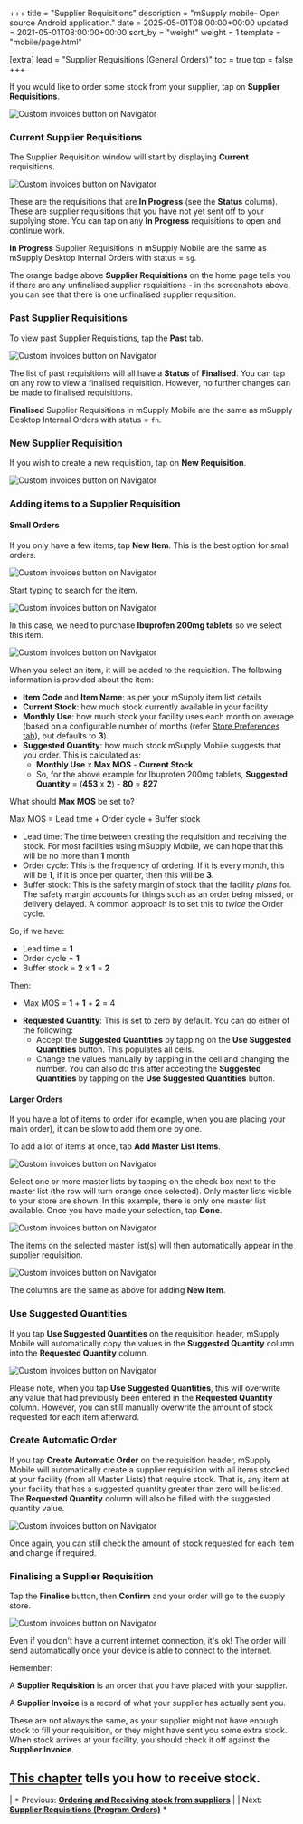 +++
title = "Supplier Requisitions"
description = "mSupply mobile- Open source Android application."
date = 2025-05-01T08:00:00+00:00
updated = 2021-05-01T08:00:00+00:00
sort_by = "weight"
weight = 1
template = "mobile/page.html"

[extra]
lead = "Supplier Requisitions (General Orders)"
toc = true
top = false
+++

If you would like to order some stock from your supplier, tap on **Supplier Requisitions**. 

![Custom invoices button on Navigator](/mobile/introduction/images/supplier_requisitions_GO.png)

### Current Supplier Requisitions

The Supplier Requisition window will start by displaying **Current** requisitions.  

![Custom invoices button on Navigator](/mobile/introduction/images/current_supplier_requisitions_GO.png)

These are the requisitions that are **In Progress** (see the **Status** column).  These are supplier requisitions that you have not yet sent off to your supplying store.  You can tap on any **In Progress** requisitions to open and continue work.

<div class="tip">

**In Progress** Supplier Requisitions in mSupply Mobile are the same as mSupply Desktop Internal Orders with status = `sg`.
</div>
<div class="note">

 The orange badge above **Supplier Requisitions** on the home page tells you if there are any unfinalised supplier requisitions - in the screenshots above, you can see that there is one unfinalised supplier requisition.
</div>

### Past Supplier Requisitions

To view past Supplier Requisitions, tap the **Past** tab.  

![Custom invoices button on Navigator](/mobile/introduction/images/past_supplier_requisitions.png)

The list of past requisitions will all have a **Status** of **Finalised**. You can tap on any row to view a finalised requisition.  However, no further changes can be made to finalised requisitions.

<div class="tip">

**Finalised** Supplier Requisitions in mSupply Mobile are the same as mSupply Desktop Internal Orders with status = `fn`.
</div>

### New Supplier Requisition

If you wish to create a new requisition, tap on **New Requisition**.

![Custom invoices button on Navigator](/mobile/introduction/images/new_supplier_requisitions.png)

### Adding items to a Supplier Requisition

#### Small Orders

If you only have a few items, tap **New Item**. This is the best option for small orders.

![Custom invoices button on Navigator](/mobile/introduction/images/addding_items_requisition.png)

Start typing to search for the item.

 ![Custom invoices button on Navigator](/mobile/introduction/images/adding_items_search.png)

In this case, we need to purchase **Ibuprofen 200mg tablets** so we select this item. 

 ![Custom invoices button on Navigator](/mobile/introduction/images/adding_items_search2.png)

When you select an item, it will be added to the requisition. The following information is provided about the item:

  * **Item Code** and **Item Name**: as per your mSupply item list details
  * **Current Stock**: how much stock currently available in your facility
  * **Monthly Use**: how much stock your facility uses each month on average (based on a configurable number of months (refer [Store Preferences tab](https://docs.msupply.org.nz/other_stuff:virtual_stores#preferences_tab)), but defaults to **3**).
  * **Suggested Quantity**: how much stock mSupply Mobile suggests that you order.  This is calculated as:
    * **Monthly Use** x **Max MOS** - **Current Stock**
    * So, for the above example for Ibuprofen 200mg tablets,  **Suggested Quantity** = (**453** x **2**) - **80** = **827**

<div class="tip">

What should **Max MOS** be set to?

Max MOS = Lead time + Order cycle + Buffer stock

  * Lead time:  The time between creating the requisition and receiving the stock.  For most facilities using mSupply Mobile, we can hope that this will be no more than **1** month
  * Order cycle:  This is the frequency of ordering.  If it is every month, this will be **1**, if it is once per quarter, then this will be **3**.
  * Buffer stock:  This is the safety margin of stock that the facility *plans* for.  The safety margin accounts for things such as an order being missed, or delivery delayed.  A common approach is to set this to *twice* the Order cycle.

So, if we have:

  * Lead time = **1**
  * Order cycle = **1**
  * Buffer stock = **2** x **1** = **2**

Then:

  * Max MOS = **1** + **1** + **2** = 4

  </div>

* **Requested Quantity**: This is set to zero by default. You can do either of the following:
  * Accept the **Suggested Quantities** by tapping on the **Use Suggested Quantities** button.  This populates all cells.
  * Change the values manually by tapping in the cell and changing the number.  You can also do this after accepting the **Suggested Quantities** by tapping on the **Use Suggested Quantities** button.

#### Larger Orders

If you have a lot of items to order (for example, when you are placing your main order), it can be slow to add them one by one.

To add a lot of items at once, tap **Add Master List Items**. 

 ![Custom invoices button on Navigator](/mobile/introduction/images/requisitions_add_larger_order.png)

Select one or more master lists by tapping on the check box next to the master list (the row will turn orange once selected). Only master lists visible to your store are shown. In this example, there is only one master list available. Once you have made your selection, tap **Done**.

![Custom invoices button on Navigator](/mobile/introduction/images/requisitions_add_larger_order2.png)

The items on the selected master list(s) will then automatically appear in the supplier requisition.

![Custom invoices button on Navigator](/mobile/introduction/images/requisitions_add_larger_order3.png)

The columns are the same as above for adding **New Item**.  

### Use Suggested Quantities

If you tap **Use Suggested Quantities** on the requisition header, mSupply Mobile will automatically copy the values in the **Suggested Quantity** column into the **Requested Quantity** column.

![Custom invoices button on Navigator](/mobile/introduction/images/requisition_suggested_quantities.png)

Please note, when you tap **Use Suggested Quantities**, this will overwrite any value that had previously been entered in the **Requested Quantity** column.  However, you can still manually overwrite the amount of stock requested for each item afterward.

### Create Automatic Order

If you tap **Create Automatic Order** on the requisition header, mSupply Mobile will automatically create a supplier requisition with all items stocked at your facility (from all Master Lists) that require stock.  That is, any item at your facility that has a suggested quantity greater than zero will be listed. The **Requested Quantity** column will also be filled with the suggested quantity value.  

![Custom invoices button on Navigator](/mobile/introduction/images/requisitions_automatic_order.png)

Once again, you can still check the amount of stock requested for each item and change if required.

### Finalising a Supplier Requisition

Tap the **Finalise** button, then **Confirm** and your order will go to the supply store.

![Custom invoices button on Navigator](/mobile/introduction/images/requisitions_final.png)

Even if you don't have a current internet connection, it's ok! The order will send automatically once your device is able to connect to the internet.          

<div class="tip">

Remember:

A **Supplier Requisition** is an order that you have placed with your supplier. 

A **Supplier Invoice** is a record of what your supplier has actually sent you.

These are not always the same, as your supplier might not have enough stock to fill your requisition, or they might have sent you some extra stock. When stock arrives at your facility, you should check it off against the **Supplier Invoice**. 
</div>




[This chapter](/en:mobile:user_guide:supplier_invoices) tells you how to receive stock.
----

|  *  Previous:  **[Ordering and Receiving stock from suppliers](/en:mobile:user_guide:ordering_and_receiving)** | | Next: **[Supplier Requisitions (Program Orders)](/en:mobile:user_guide:supplier_requisitions_program)** *  


